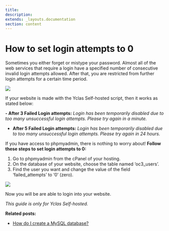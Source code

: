 ```yaml
---
title:
description:
extends: _layouts.documentation
section: content
---
```



# How to set login attempts to 0


Sometimes you either forget or mistype your password. Almost all of the web services that require a login have a specified number of consecutive invalid login attempts allowed. After that, you are restricted from further login attempts for a certain time period.

![](/assets/images/error.png)


If your website is made with the Yclas Self-hosted script, then it works as stated below:

**-   After 3 Failed Login attempts:**  _Login has been temporarily disabled due to too many unsuccessful login attempts. Please try again in a minute._
    
-   **After 5 Failed Login attempts:**  _Login has been temporarily disabled due to too many unsuccessful login attempts. Please try again in 24 hours._
    

If you have access to phpmyadmin, there is nothing to worry about!  **Follow these steps to set login attempts to 0:**

1.  Go to phpmyadmin from the cPanel of your hosting.
2.  On the database of your website, choose the table named ‘oc3_users’.
3.  Find the user you want and change the value of the field ‘failed_attempts’ to ‘0’ (zero).

![](/assets/images/loginattempts.png)

Now you will be are able to login into your website.

*This guide is only for Yclas Self-hosted.*
  
**Related posts:**

-   [How do I create a MySQL database?](/docs/useful-artciles-how-to-use-mysqli)
